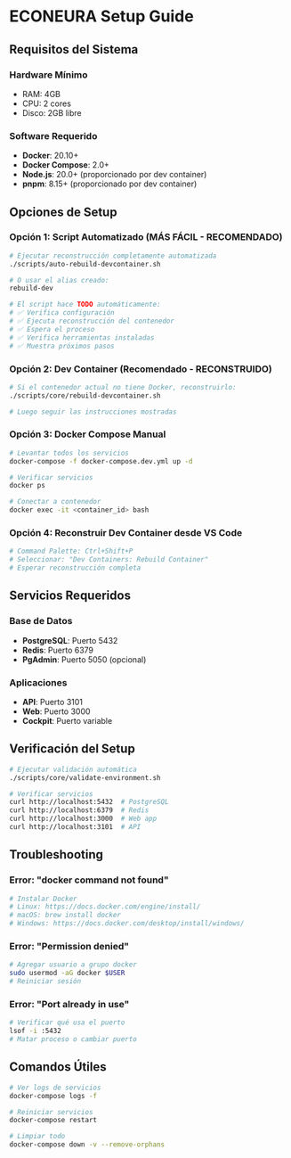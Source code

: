 # ECONEURA Setup Guide

## Requisitos del Sistema

### Hardware Mínimo

- RAM: 4GB
- CPU: 2 cores
- Disco: 2GB libre

### Software Requerido

- **Docker**: 20.10+
- **Docker Compose**: 2.0+
- **Node.js**: 20.0+ (proporcionado por dev container)
- **pnpm**: 8.15+ (proporcionado por dev container)

## Opciones de Setup

### Opción 1: Script Automatizado (MÁS FÁCIL - RECOMENDADO)

```bash
# Ejecutar reconstrucción completamente automatizada
./scripts/auto-rebuild-devcontainer.sh

# O usar el alias creado:
rebuild-dev

# El script hace TODO automáticamente:
# ✅ Verifica configuración
# ✅ Ejecuta reconstrucción del contenedor
# ✅ Espera el proceso
# ✅ Verifica herramientas instaladas
# ✅ Muestra próximos pasos
```

### Opción 2: Dev Container (Recomendado - RECONSTRUIDO)

```bash
# Si el contenedor actual no tiene Docker, reconstruirlo:
./scripts/core/rebuild-devcontainer.sh

# Luego seguir las instrucciones mostradas
```

### Opción 3: Docker Compose Manual

```bash
# Levantar todos los servicios
docker-compose -f docker-compose.dev.yml up -d

# Verificar servicios
docker ps

# Conectar a contenedor
docker exec -it <container_id> bash
```

### Opción 4: Reconstruir Dev Container desde VS Code

```bash
# Command Palette: Ctrl+Shift+P
# Seleccionar: "Dev Containers: Rebuild Container"
# Esperar reconstrucción completa
```

## Servicios Requeridos

### Base de Datos

- **PostgreSQL**: Puerto 5432
- **Redis**: Puerto 6379
- **PgAdmin**: Puerto 5050 (opcional)

### Aplicaciones

- **API**: Puerto 3101
- **Web**: Puerto 3000
- **Cockpit**: Puerto variable

## Verificación del Setup

```bash
# Ejecutar validación automática
./scripts/core/validate-environment.sh

# Verificar servicios
curl http://localhost:5432  # PostgreSQL
curl http://localhost:6379  # Redis
curl http://localhost:3000  # Web app
curl http://localhost:3101  # API
```

## Troubleshooting

### Error: "docker command not found"

```bash
# Instalar Docker
# Linux: https://docs.docker.com/engine/install/
# macOS: brew install docker
# Windows: https://docs.docker.com/desktop/install/windows/
```

### Error: "Permission denied"

```bash
# Agregar usuario a grupo docker
sudo usermod -aG docker $USER
# Reiniciar sesión
```

### Error: "Port already in use"

```bash
# Verificar qué usa el puerto
lsof -i :5432
# Matar proceso o cambiar puerto
```

## Comandos Útiles

```bash
# Ver logs de servicios
docker-compose logs -f

# Reiniciar servicios
docker-compose restart

# Limpiar todo
docker-compose down -v --remove-orphans
```
